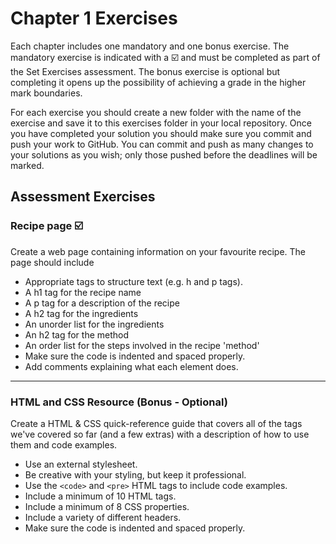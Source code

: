 # Chapter 1 Exercises

Each chapter includes one mandatory and one bonus exercise. The mandatory exercise is indicated with a :ballot_box_with_check: and must be completed as part of the Set Exercises assessment. The bonus exercise is optional but completing it opens up the possibility of achieving a grade in the higher mark boundaries.

For each exercise you should create a new folder with the name of the exercise and save it to this exercises folder in your local repository. Once you have completed your solution you should make sure you commit and push your work to GitHub. You can commit and push as many changes to your solutions as you wish; only those pushed before the deadlines will be marked.

## Assessment Exercises

### Recipe page :ballot_box_with_check:

Create a web page containing information on your favourite recipe. The page should include

* Appropriate tags to structure text (e.g. h and p tags).
* A h1 tag for the recipe name
* A p tag for a description of the recipe
* A h2 tag for the ingredients
* An unorder list for the ingredients
* An h2 tag for the method
* An order list for the steps involved in the recipe 'method'
* Make sure the code is indented and spaced properly.
* Add comments explaining what each element does.

<hr>

### HTML and CSS Resource (Bonus - Optional)

Create a HTML & CSS quick-reference guide that covers all of the tags we've covered so far (and a few extras) with a description of how to use them and code examples.

* Use an external stylesheet.
* Be creative with your styling, but keep it professional.
* Use the `<code>` and `<pre>` HTML tags to include code examples.
* Include a minimum of 10 HTML tags.
* Include a minimum of 8 CSS properties.
* Include a variety of different headers.
* Make sure the code is indented and spaced properly.   